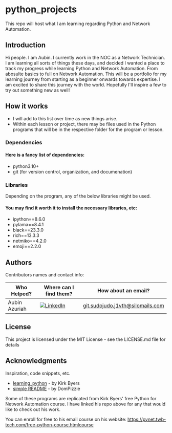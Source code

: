 # python_projects

This repo will host what I am learning regarding Python and Network Automation.

## Introduction

Hi people. I am Aubin. I currently work in the NOC as a Network Technician. I am learning all sorts of things these days, and decided I wanted a place to track my progress while learning Python and Network Automation.
From abosulte basics to full on Network Automation. This will be a portfolio for my learning journey from starting as a beginner onwards towards expertise. I am excited to share this journey with the world. Hopefully I'll inspire a few to try out something new as well!

## How it works

- I will add to this list over time as new things arise.  
- Within each lesson or project, there may be files used in the Python programs that will be in the respective folder for the program or lesson. 
  
### Dependencies

#### Here is a fancy list of dependencies:
- python3.10+
- git (for version control, organization, and documenation)

### Libraries

Depending on the program, any of the below libraries might be used.

#### You may find it worth it to install the necessary libraries, etc:
- ipython==8.6.0
- pylama==8.4.1
- black==23.3.0
- rich==13.3.3
- netmiko==4.2.0
- emoji==2.2.0


## Authors

Contributors names and contact info:

| Who Helped?   | Where can I find them? | How about an email? | 
|---------------|------------------------|---------------------|
| Aubin Azuriah | [![LinkedIn](https://img.shields.io/badge/LinkedIn-Profile-blue)](https://www.linkedin.com/in/aubinazuriah995?trk=profile-badge) | <git.sudojudo.j1vth@silomails.com> |

## License

This project is licensed under the MIT License - see the LICENSE.md file for details

## Acknowledgments

Inspiration, code snippets, etc.
* [learning_python](https://github.com/twin-bridges/learning_python) - by Kirk Byers
* [simple README](https://gist.github.com/DomPizzie/7a5ff55ffa9081f2de27c315f5018afc) - by DomPizzie

Some of these programs are replicated from Kirk Byers' free Python for Network Automation course. I have linked his repo above for any that would like to check out his work. 

You can enroll for free to his email course on his website: https://pynet.twb-tech.com/free-python-course.htmlcourse

